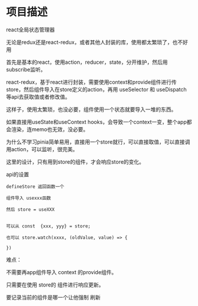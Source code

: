 # 项目描述

react全局状态管理器

无论是redux还是react-redux，或者其他人封装的库，使用都太繁琐了，也不好用

首先是基本的react，使用action，reducer，state，分开维护，然后用 subscribe监听。

react-redux，基于react进行封装，需要使用context和provide组件进行传store，然后组件导入在store定义的action，再用 useSelector 和 useDispatch 等api去获取值或者修改值。


这样子，使用太繁琐，也没必要，组件使用一个状态就要导入一堆的东西。


如果直接用useState和useContext hooks，会导致一个context一变，整个app都会渲染，连memo也无效，没必要。


为什么不学习pinia简单易用，直接用一个store就行，可以直接取值，可以直接调用action，可以监听，很完美。


这里的设计，只有用到store的组件，才会响应store的变化。

api的设置


````
defineStore 返回函数一个

组件导入 usexxx函数

然后 store = useXXX


可以从 const  {xxx, yyy} = store;

也可以 store.watch(xxxx, (oldValue, value) => {

})

````

难点：

不需要再app组件导入 context 的provide组件。

只需要在使用 store的 组件进行响应更新。

要记录当前的组件是哪一个让他强制 刷新
